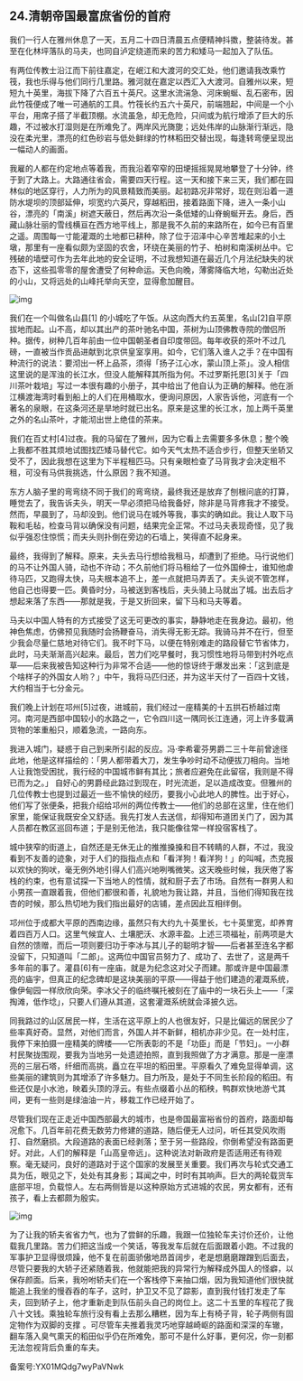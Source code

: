 ## 24.清朝帝国最富庶省份的首府
我们一行人在雅州休息了一天，五月二十四日清晨五点便精神抖擞，整装待发。甚至在化林坪落队的马夫，也同自泸定绕道而来的苦力和矮马一起加入了队伍。


有两位传教士沿江而下前往嘉定，在岷江和大渡河的交汇处，他们邀请我改乘竹筏，我也乐得与他们同行几里路。雅河就在嘉定以西汇入大渡河。自雅州以来，短短九十英里，海拔下降了六百五十英尺。这里水流湍急、河床蜿蜒、乱石密布，因此竹筏便成了唯一可通航的工具。竹筏长约五六十英尺，前端翘起，中间是一个小平台，用席子搭了半截顶棚。水流虽急，却无危险，只间或为航行增添了巨大的乐趣，不过被水打湿则是在所难免了。两岸风光旖旎；远处伟岸的山脉渐行渐远，隐没在柔光里，漂亮的红色砂岩与低处鲜绿的竹林稻田交替出现，每逢转弯便呈现出一幅动人的画面。


我雇的人都在约定地点等着我，而我沿着窄窄的田埂摇摇晃晃地攀登了十分钟，终于到了大路上。大路通往省会，需要四天行程。这一天和接下来三天，我们都在园林似的地区穿行，人力所为的风景精致而美丽。起初路况非常好，现在则沿着一道防水堤坝的顶部延伸，坝宽约六英尺，穿越稻田，接着路面下降，进入一条小山谷，漂亮的「南溪」树遮天蔽日，然后再次沿一条低矮的山脊蜿蜒开去。身后，西藏山脉壮丽的雪线横亘在西方地平线上，那是我不久前的来路所在，如今已有百里之遥。周围每一寸能灌溉的土地都已耕种，除了位于沼泽中心辛苦堆起来的小土墩，那里有一座看似颇为坚固的农舍，环绕在美丽的竹子、柏树和南溪树丛中。它残破的墙壁可作为去年此地的安全证明，不过我想知道在最近几个月法纪缺失的状态下，这些孤零零的屋舍遭受了何种命运。天色向晚，薄雾降临大地，勾勒出近处的小山，又将远处的山峰托举向天空，显得愈加醒目。


![img](https://pic1.zhimg.com/v2-d00336bcc288a8fe1ce6beaabbed868e.webp)

我们在一个叫做名山县[1] 的小城吃了午饭。从这向西大约五英里，名山[2]自平原拔地而起。山不高，却以其出产的茶叶驰名中国，茶树为山顶佛教寺院的僧侣所种。据传，树种几百年前由一位中国朝圣者自印度带回。每年收获的茶叶不过几磅，一直被当作贡品进献到北京供皇室享用。如今，它们落入谁人之手？在中国有种流行的说法：要沏出一杯上品茶，须得「扬子江心水，蒙山顶上茶」。没人相信这里说的是浑浊的长江水，但没人能解释其所指为何。不过罗斯托恩[3]关于「四川茶叶栽培」写过一本很有趣的小册子，其中给出了他自认为正确的解释。他在浙江横渡海湾时看到船上的人们在用桶取水，便询问原因，人家告诉他，河底有一个著名的泉眼，在这条河还是旱地时就已出名。原来是这里的长江水，加上两千英里之外的名山茶叶，才能沏出世上绝佳的茶来。


我们在百丈村[4]过夜。我的马留在了雅州，因为它看上去需要多多休息；整个晚上我都不胜其烦地试图找匹矮马替代它。如今天气太热不适合步行，但整天坐轿又受不了，因此我想在这里为下半程租匹马。只有亲眼检查了马背我才会决定租不租，可没有马供我挑选，什么原因？我不知道。


东方人脑子里的弯弯绕不同于我们的弯弯绕，最终我还是放弃了刨根问底的打算，睡觉去了，我告诉夫头，明天一早必须把马给我备好，除非是马背疼我才不接受。然而，早晨到了，马却没到。他们说马在城外等我，事实的确如此。我让人取下马鞍和毛毡，检查马背以确保没有问题，结果完全正常。不过马夫表现奇怪，见了我似乎强忍住惊慌；而夫头则扑倒在旁边的石墙上，笑得直不起身来。


最终，我得到了解释。原来，夫头去马行想给我租马，却遭到了拒绝。马行说他们的马不让外国人骑，动也不许动；不久前他们将马租给了一位外国绅士，谁知他虐待马匹，又跑得太快，马夫根本追不上，差一点就把马弄丢了。夫头说不管怎样，他自己也得要一匹。黄昏时分，马被送到客栈后，夫头骑上马就出了城。出去后才想起来落了东西——那就是我，于是又折回来，留下马和马夫等着。


马夫以中国人特有的方式接受了这无可更改的事实，静静地走在我身边。最初，他神色焦虑，仿佛预见我随时会扬鞭奋马，消失得无影无踪。我骑马并不在行，但至少我会尽量仁慈地对待它们。我不时下马，以便在特别难走的路段替它节省体力，此时，马夫渐渐高兴起来。最后，苦力们吃早餐时，我习惯性地将马带到村外吃点草——后来我被告知这种行为非常不合适——他的惊讶终于爆发出来：「这到底是个啥样子的外国女人哟？」中午，我将马匹归还，并为这半天付了一百四十文钱，大约相当于七分金元。


我们晚上计划在邛州[5]过夜，进城前，我们经过一座精美的十五拱石桥越过南河。南河是西部中国较小的水路之一，它令四川这一隅同长江连通，河上许多载满货物的笨重船只，顺着急流，一路向东。


我进入城门，疑惑于自己到来所引起的反应。冯·李希霍芬男爵二三十年前曾途径此地，他是这样描绘的：「男人都带着大刀，发生争吵时动不动便拔刀相向。当地人让我饱受困扰，我行经的中国城市鲜有其比；旅者应避免在此留宿，我则是不得已而为之。」 自好心的男爵经此路过到现在，时光流逝，足以造成改变。但雅州的几位传教士也提到过最近一些不愉快的经历，要我小心此地人的脾性。出于好心，他们写了张便条，把我介绍给邛州的两位传教士——他们的总部在这里，住在他们家里，能保证我既安全又舒适。我先打发人去送信，却得知布道团关门了，因为其人员都在教区巡回布道；于是别无他法，我只能像往常一样投宿客栈了。


城中狭窄的街道上，自然还是无休无止的推推搡搡和目不转睛的人群，不过，我没看到不友善的迹象，对于人们的指指点点和「看洋狗！看洋狗！」的叫喊，杰克报以欢快的狗吠，毫无例外地引得人们高兴地咧嘴微笑。这天晚些时候，我厌倦了客栈的约束，也有意试探一下当地人的性情，就和厨子去了市场。自然有一群男人和小男孩一直跟着我，但他们都很和善，礼貌地为我让路，并且，当他们得知我在找杏的时候，那么热切地为我们指出最好的店铺，差点因此互相绊倒。


邛州位于成都大平原的西南边缘，虽然只有大约九十英里长，七十英里宽，却养育着四百万人口。这里气候宜人、土壤肥沃、水源丰盈。上述三项福祉，前两项是大自然的馈赠，而后一项则要归功于李冰与其儿子的聪明才智——后者甚至连名字都没留下，只知道叫「二郎」。这两位中国官员努力了、成功了、去世了，这是两千多年前的事了。灌县[6]有一座庙，就是为纪念这对父子而建。那或许是中国最漂亮的庙宇，但真正的纪念碑却是这块美丽的平原——得益于他们建造的灌溉系统，像伊甸园一样欣欣向荣。李冰父子的临终嘱托被刻在了庙中的一块石头上——「深掏滩，低作埝」，只要人们遵从其道，这套灌溉系统就会泽披久远。


同我路过的山区居民一样，生活在这平原上的人也很友好，只是比偏远的居民少了些率真好奇。显然，对他们而言，外国人并不新鲜，相机亦非少见。在一处村庄，我停下来拍摄一座精美的牌楼——它所表彰的不是「功臣」而是「节妇」。一小群村民聚拢围观，要我为当地另一处遗迹拍照，直到我照做了方才满意。那是一座漂亮的三层石塔，纤细而高挑，矗立在平坦的稻田里。平原看久了难免显得单调，这些美丽的建筑则为其增添了许多魅力。目力所及，是处于不同生长阶段的稻田。有些还仅是小水池，映着头顶的浮云。有些点缀着小丛的稻秧，鸭群欢快地游弋其间，更有一些则是绿油油一片，移栽工作已经开始了。


尽管我们现在正走近中国西部最大的城市，也是帝国最富裕省份的首府，路面却每况愈下。几百年前花费无数劳力修建的道路，随后便无人过问，听任其受风吹雨打、自然磨损。大段道路的表面已经剥落；至于另一些路段，你倒希望没有路面更好。对此，人们的解释是「山高皇帝远」。这种说法对新政府是否适用还有待观察。毫无疑问，良好的道路对于这个国家的发展至关重要。我们再次与轮式交通工具为伍，眼见之下，处处有其身影；耳闻之中，时时有其响声。巨大的两轮载货车底部平坦，负载惊人。左右两侧皆是以这种原始方式进城的农民，男女都有，还有孩子，看上去都颇为殷实。


![img](https://pic1.zhimg.com/v2-d81b7519ac4e6e0ddb0d30fc947f4752.webp)

为了让我的轿夫省省力气，也为了尝鲜的乐趣，我跟一位独轮车夫讨价还价，让他载我几里路。苦力们把这当成一个笑话，等我发车后就在后面跟着小跑。不过我的军事护卫显得很烦躁，他不复在前面骄傲地昂首阔步，老是想磨磨蹭蹭到后面去，尽管只要我的大轿子还紧随着我，他就能把我的异常行为解释成外国人的怪癖，以保存颜面。后来，我吩咐轿夫们在一个客栈停下来抽口烟，因为我知道他们很快就能追上我坐的慢吞吞的车子，这时，护卫又不见了踪影，直到我付钱打发走了车夫，回到轿子上，他才重新走到队伍前头自己的岗位上。这二十五里的车程花了我八十文钱。乘独轮车旅行没有看上去那么糟糕，因为车上有椅子背，轮子两侧有固定物作为双脚的支撑 。可尽管车夫推着我灵巧地穿越崎岖的路面和深深的车辙，翻车落入臭气熏天的稻田似乎仍在所难免，那可不是什么好事，更何况，你一刻都无法忽视背后负重的车夫。


备案号:YX01MQdg7wyPaVNwk

